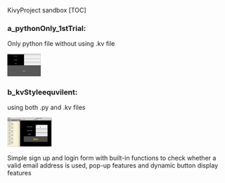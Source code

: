 KivyProject sandbox
[TOC]

### a_pythonOnly_1stTrial:

Only python file without using .kv file

<img src='/a_pythonOnly_1stTrial/trial.png' height="15%" width="15%">

### b_kvStyleequvilent:

using both .py and .kv files

<img src='/b_kvStyleequvilent/out.gif' height="20%" width="20%">

Simple sign up and login form with built-in functions to check whether a valid email address is used, pop-up features and dynamic button display features

